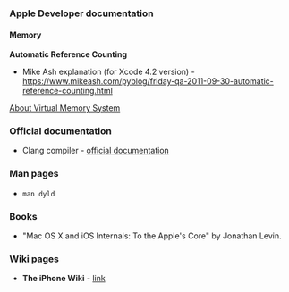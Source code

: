 ### Apple Developer documentation

#### Memory

**Automatic Reference Counting**

- Mike Ash explanation (for Xcode 4.2 version) - https://www.mikeash.com/pyblog/friday-qa-2011-09-30-automatic-reference-counting.html

[About Virtual Memory System](https://developer.apple.com/library/content/documentation/Performance/Conceptual/ManagingMemory/Articles/AboutMemory.html)

### Official documentation

- Clang compiler -  [official documentation](http://clang.llvm.org/docs/index.html)

### Man pages

- `man dyld`

### Books

- "Mac OS X and iOS Internals: To the Apple's Core" by Jonathan Levin.

### Wiki pages
- **The iPhone Wiki** - [link](https://www.theiphonewiki.com/wiki/Main_Page)

